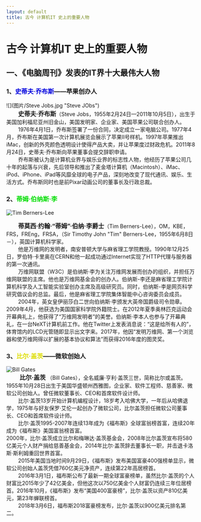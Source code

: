```yaml
---
layout: default
title: 古今 计算机IT 史上的重要人物
---
```


# 古今 计算机IT 史上的重要人物
## 一、《电脑周刊》发表的IT界十大最伟大人物
### 1、<font color="#0000dd">史蒂夫·乔布斯</font>——苹果创办人
![](图片/Steve Jobs.jpg "Steve JObs")<br>
&nbsp;&nbsp;&nbsp;&nbsp;&nbsp;&nbsp;&nbsp;&nbsp;**<font size="3">史蒂夫·乔布斯</font>**（Steve Jobs，1955年2月24日—2011年10月5日），出生于美国加利福尼亚州旧金山，美国发明家、企业家、美国苹果公司联合创办人。<br> 
&nbsp;&nbsp;&nbsp;&nbsp;&nbsp;&nbsp;&nbsp;&nbsp;1976年4月1日，乔布斯签署了一份合同，决定成立一家电脑公司。1977年4月，乔布斯在美国第一次计算机展览会展示了苹果Ⅱ号样机。1997年苹果推出iMac，创新的外壳颜色透明设计使得产品大卖，并让苹果度过财政危机。2011年8月24日，史蒂夫·乔布斯向苹果董事会提交辞职申请。<br> 
&nbsp;&nbsp;&nbsp;&nbsp;&nbsp;&nbsp;&nbsp;&nbsp;乔布斯被认为是计算机业界与娱乐业界的标志性人物，他经历了苹果公司几十年的起落与兴衰，先后领导和推出了麦金塔计算机（Macintosh）、iMac、iPod、iPhone、iPad等风靡全球的电子产品，深刻地改变了现代通讯、娱乐、生活方式。乔布斯同时也是前Pixar动画公司的董事长及行政总裁。
### 2、<font color="#00dd00">蒂姆·伯纳斯·李</font>
![](http://yesky.img.zz314.com/2017-03-13/c7b61ab69aeccc37a144fd417f8f4a7d.jpg "Tim Berners-Lee")<br>

&nbsp;&nbsp;&nbsp;&nbsp;&nbsp;&nbsp;&nbsp;&nbsp;**<font size="3">蒂莫西·约翰·“蒂姆”·伯纳·李爵士</font>**（Tim Berners-Lee），OM，KBE，FRS，FREng，FRSA，（Sir Timothy John "Tim" Berners-Lee，1955年6月8日－），英国计算机科学家。<br>
&nbsp;&nbsp;&nbsp;&nbsp;&nbsp;&nbsp;&nbsp;&nbsp;他是万维网的发明者，南安普顿大学与麻省理工学院教授。1990年12月25日，罗伯特·卡里奥在CERN和他一起成功通过Internet实现了HTTP代理与服务器的第一次通讯。<br>
&nbsp;&nbsp;&nbsp;&nbsp;&nbsp;&nbsp;&nbsp;&nbsp;万维网联盟（W3C）是伯纳斯·李为关注万维网发展而创办的组织，并担任万维网联盟的主席。他也是万维网基金会的创办人。伯纳斯-李还是麻省理工学院计算机科学及人工智能实验室创办主席及高级研究员。同时，伯纳斯-李是网页科学研究倡议会的总监。最后，他是麻省理工学院集体智能中心咨询委员会成员。<br>
&nbsp;&nbsp;&nbsp;&nbsp;&nbsp;&nbsp;&nbsp;&nbsp;2004年，英女皇伊丽莎白二世向伯纳斯·李颁发大英帝国爵级司令勋章。2009年4月，他获选为美国国家科学院外籍院士。在2012年夏季奥林匹克运动会开幕典礼上，他获得了“万维网发明者”的美誉。伯纳斯·李本人也参与了开幕典礼，在一台NeXT计算机前工作。他在Twitter上发表消息说：“这是给所有人的”，体育馆内的LCD光管随即显示出文字来。2017年，他因“发明万维网、第一个浏览器和使万维网得以扩展的基本协议和算法”而获得2016年度的图灵奖。
### 3、<font color="#dddd00">比尔·盖茨</font>——微软创始人
![](https://timgsa.baidu.com/timg?image&quality=80&size=b9999_10000&sec=1539274841272&di=6ad84a13a729807c99c28f5e0f8a2a55&imgtype=0&src=http%3A%2F%2Ftva4.sinaimg.cn%2Fcrop.0.0.1237.697%2F90eb2137ly1fmdtihfll2j20yf0jdkjl.jpg "Bill Gates")<br>
&nbsp;&nbsp;&nbsp;&nbsp;&nbsp;&nbsp;&nbsp;&nbsp; **<font size="3">比尔·盖茨</font>** （Bill Gates），全名威廉·亨利·盖茨三世，简称比尔或盖茨。1955年10月28日出生于美国华盛顿州西雅图，企业家、软件工程师、慈善家、微软公司创始人。曾任微软董事长、CEO和首席软件设计师。<br>
&nbsp;&nbsp;&nbsp;&nbsp;&nbsp;&nbsp;&nbsp;&nbsp;比尔·盖茨13岁开始计算机编程设计，18岁考入哈佛大学，一年后从哈佛退学，1975年与好友保罗·艾伦一起创办了微软公司，比尔盖茨担任微软公司董事长、CEO和首席软件设计师。<br>
&nbsp;&nbsp;&nbsp;&nbsp;&nbsp;&nbsp;&nbsp;&nbsp;比尔·盖茨1995-2007年连续13年成为《福布斯》全球富翁榜首富，连续20年成为《福布斯》美国富翁榜首富。<br>
2000年，比尔·盖茨成立比尔和梅琳达·盖茨基金会，2008年比尔盖茨宣布将580亿美元个人财产捐给慈善基金会，2014年比尔·盖茨辞去董事长一职，并击退卡洛斯·斯利姆重回世界首富。<br> 
&nbsp;&nbsp;&nbsp;&nbsp;&nbsp;&nbsp;&nbsp;&nbsp;2015年美国当地时间9月29日，《福布斯》发布美国富豪400强榜单显示，微软公司创始人盖茨凭借760亿美元净资产，连续第22年高居榜首。<br> 
&nbsp;&nbsp;&nbsp;&nbsp;&nbsp;&nbsp;&nbsp;&nbsp;2016年3月1日，福布斯公布了最新一期全球富豪榜单，虽然比尔·盖茨的个人财富比2015年少了42亿美金，但他这次以750亿美金个人财富仍连续三年位居榜首。2016年10月，《福布斯》发布“美国400富豪榜”，比尔·盖茨以资产810亿美元，第23年蝉联榜首。<br> 
&nbsp;&nbsp;&nbsp;&nbsp;&nbsp;&nbsp;&nbsp;&nbsp;2018年3月6日，福布斯2018富豪榜发布，比尔·盖茨以900亿美元排名第二。
